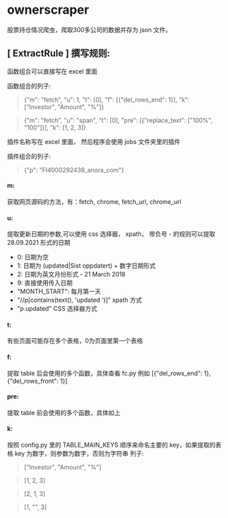 # ownerscraper
股票持仓情况爬虫，爬取300多公司的数据并存为 json 文件。

## [ ExtractRule ] 撰写规则:
函数组合可以直接写在 excel 里面

函数组合的列子:
> {"m": "fetch", "u": 1, "t": [0], "f": [{"del_rows_end": 1}], "k": ["Investor", "Amount", "%"]}

> {"m": "fetch", "u": "span", "t": [0], "pre": [{"replace_text": ["100%", "100"]}], "k": [1, 2, 3]}

插件名称写在 excel 里面， 然后程序会使用 jobs 文件夹里的插件

插件组合的列子:
> {"p": "FI4000292438_anora_com"}

#### m:
获取网页源码的方法，有：fetch, chrome, fetch_url, chrome_url

#### u:
提取更新日期的参数,可以使用 css 选择器， xpath， 带负号 - 的规则可以提取 28.09.2021 形式的日期

- 0: 日期为空
- 1: 日期为 (updated|Sist oppdatert) + 数字日期形式
- 2: 日期为英文月份形式 - 21 March 2018
- 9: 直接使用传入日期 
- "MONTH_START": 每月第一天
- "//p[contains(text(), 'updated ')]" xpath 方式
- "p.updated" CSS 选择器方式

#### t:
有些页面可能存在多个表格，0为页面里第一个表格

#### f:
提取 table 后会使用的多个函数，具体查看 fc.py 例如 [{"del_rows_end": 1}, {"del_rows_front": 1}]

#### pre:
提取 table 前会使用的多个函数，具体如上

#### k:
按照 config.py 里的 TABLE_MAIN_KEYS 顺序来命名主要的 key，如果提取的表格 key 为数字，则参数为数字，否则为字符串
列子: 
> ["Investor", "Amount", "%"]

> [1, 2, 3]

> [2, 1, 3]

> [1, "", 3]
